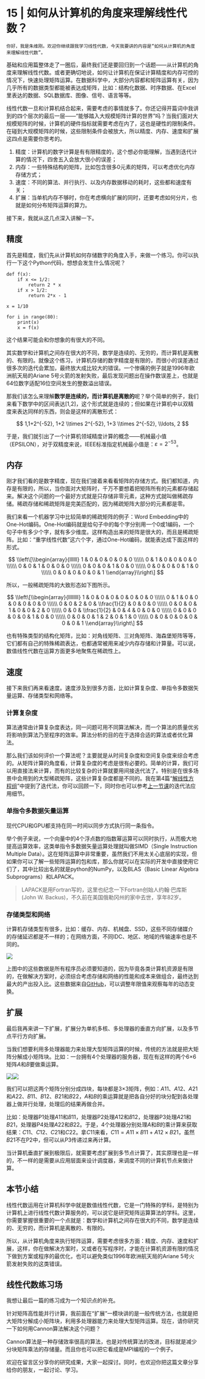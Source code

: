 # 15 | 如何从计算机的角度来理解线性代数？

    你好，我是朱维刚。欢迎你继续跟我学习线性代数，今天我要讲的内容是“如何从计算机的角度来理解线性代数”。

基础和应用篇整体走了一圈后，最终我们还是要回归到一个话题——从计算机的角度来理解线性代数。或者更确切地说，如何让计算机在保证计算精度和内存可控的情况下，快速处理矩阵运算。在数据科学中，大部分内容都和矩阵运算有关，因为几乎所有的数据类型都能被表达成矩阵，比如：结构化数据、时序数据、在Excel里表达的数据、SQL数据库、图像、信号、语言等等。

线性代数一旦和计算机结合起来，需要考虑的事情就多了。你还记得开篇词中我讲到的四个层次的最后一层——“能够踏入大规模矩阵计算的世界”吗？当我们面对大规模矩阵的时候，计算机的硬件指标就需要考虑在内了，这也是硬性的限制条件。在碰到大规模矩阵的时候，这些限制条件会被放大，所以精度、内存、速度和扩展这四点是需要你思考的。

1.  精度：计算机的数字计算是有有限精度的，这个想必你能理解，当遇到迭代计算的情况下，四舍五入会放大很小的误差；
2.  内存：一些特殊结构的矩阵，比如包含很多0元素的矩阵，可以考虑优化内存存储方式；
3.  速度：不同的算法、并行执行、以及内存数据移动的耗时，这些都和速度有关；
4.  扩展：当单机内存不够时，你在考虑横向扩展的同时，还要考虑如何分片，也就是如何分布矩阵运算的算力。

接下来，我就从这几点深入讲解一下。

## 精度

首先是精度，我们先从计算机如何存储数字的角度入手，来做一个练习。你可以执行一下这个Python代码，想想会发生什么情况呢？

```
def f(x):
    if x <= 1/2:
        return 2 * x
    if x > 1/2:
        return 2*x - 1

x = 1/10

for i in range(80):
    print(x)
    x = f(x)

```

这个结果可能会和你想象的有很大的不同。

其实数学和计算机之间存在很大的不同，数学是连续的、无穷的，而计算机是离散的、有限的。就像这个练习，计算机存储的数字精度是有限的，而很小的误差通过很多次的迭代会累加，最终放大成比较大的错误。一个惨痛的例子就是1996年欧洲航天局的Ariane 5号火箭的发射失败，最后发现问题出在操作数误差上，也就是64位数字适配16位空间发生的整数溢出错误。

那我们该怎么来理解**数学是连续的，而计算机是离散的**呢？举个简单的例子，我们来看下数学中的区间表达\[1,2\]，这个形式就是连续的；但如果在计算机中以双精度来表达同样的东西，则会是这样的离散形式：

$$  
1,1+2^{-52}, 1+2 \\times 2^{-52}, 1+3 \\times 2^{-52}, \\ldots, 2  
$$

于是，我们就引出了一个计算机领域精度计算的概念——机械最小值（EPSILON），对于双精度来说，IEEE标准指定机械最小值是：$ε=2^{-53}$。

## 内存

刚才我们看的是数字精度，现在我们接着来看看矩阵的存储方式。我们都知道，内存是有限的，所以，当你面对大矩阵时，千万不要想着把矩阵所有的元素都存储起来。解决这个问题的一个最好方式就是只存储非零元素，这种方式就叫做稀疏存储。稀疏存储和稀疏矩阵是完美匹配的，因为稀疏矩阵大部分的元素都是零。

我们来看一个机器学习中比较简单的稀疏矩阵的例子：Word Embedding中的One-Hot编码。One-Hot编码就是给句子中的每个字分别用一个0或1编码，一个句子中有多少个字，就有多少维度。这样构造出来的矩阵是很大的，而且是稀疏矩阵。比如：“重学线性代数”这六个字，通过One-Hot编码，就能表达成下面这样的形式。

$$  
\\left\[\\begin{array}{llllll}  
1 & 0 & 0 & 0 & 0 & 0 \\\\\\  
0 & 1 & 0 & 0 & 0 & 0 \\\\\\  
0 & 0 & 1 & 0 & 0 & 0 \\\\\\  
0 & 0 & 0 & 1 & 0 & 0 \\\\\\  
0 & 0 & 0 & 0 & 1 & 0 \\\\\\  
0 & 0 & 0 & 0 & 0 & 1  
\\end{array}\\right\]  
$$

所以，一般稀疏矩阵的大致形态如下图所示。

$$  
\\left\[\\begin{array}{llllllll}  
1 & 0 & 0 & 0 & 0 & 0 & 0 & 0 \\\\\\  
0 & 1 & 0 & 0 & 0 & 0 & 0 & 0 \\\\\\  
0 & 0 & 2 & 0 & \\frac{1}{2} & 0 & 0 & 0 \\\\\\  
0 & 0 & 0 & 1 & 0 & 0 & 2 & 0 \\\\\\  
0 & 0 & \\frac{1}{2} & 0 & 4 & 0 & 0 & 0 \\\\\\  
0 & 0 & 0 & 0 & 0 & 1 & 0 & 0 \\\\\\  
0 & 0 & 0 & 1 & 2 & 0 & 1 & 0 \\\\\\  
0 & 0 & 0 & 0 & 0 & 0 & 0 & 1  
\\end{array}\\right\]  
$$

也有特殊类型的结构化矩阵，比如：对角线矩阵、三对角矩阵、海森堡矩阵等等，它们都有自己的特殊稀疏表达，也都通常被用来减少内存存储和计算量。可以说，数值线性代数在运算方面更多地聚焦在稀疏性上。

## 速度

接下来我们再来看速度。速度涉及到很多方面，比如计算复杂度、单指令多数据矢量运算、存储类型和网络等。

### 计算复杂度

算法通常由计算复杂度表达，同一问题可用不同算法解决，而一个算法的质量优劣将影响到算法乃至程序的效率。算法分析的目的在于选择合适的算法或者优化算法。

那么我们该如何评价一个算法呢？主要就是从时间复杂度和空间复杂度来综合考虑的。从矩阵计算的角度看，计算复杂度的考虑是很有必要的。简单的计算，我们可以用直接法来计算，而有的比较复杂的计算就要用间接迭代法了。特别是在很多场景中会用到的大型稀疏矩阵，这些计算复杂度都是不同的。我在第4篇“[解线性方程组](https://time.geekbang.org/column/article/269448)”中提到了迭代法，你可以回顾一下，同时你也可以参考[上一节课](https://time.geekbang.org/column/article/279476)的迭代法应用细节。

### 单指令多数据矢量运算

现代CPU和GPU都支持在同一时间以同步方式执行同一条指令。

举个例子来说，一个向量中的4个浮点数的指数幂运算可以同时执行，从而极大地提高运算效率，这类单指令多数据矢量运算处理就叫做SIMD（Single Instruction Multiple Data）。这在矩阵运算中非常重要，虽然我们不用太关心底层的实现，但如果你可以了解一些矩阵运算的包和库，那么你就可以在实际的开发中直接使用它们了，其中比较出名的就是python的NumPy，以及BLAS（Basic Linear Algebra Subprograms）和LAPACK。

> LAPACK是用Fortran写的，这里也纪念一下Fortran创始人约翰·巴库斯(John W. Backus)，不久前在美国俄勒冈州的家中去世，享年82岁。

### 存储类型和网络

计算机存储类型有很多，比如：缓存、内存、机械盘、SSD，这些不同存储媒介的存储延迟都是不一样的；在网络方面，不同IDC、地区、地域的传输速率也是不同的。

![](https://static001.geekbang.org/resource/image/c9/30/c9a520f0c2933951be9240cd3e36ee30.png)

上图中的这些数据是所有程序员必须要知道的，因为毕竟各类计算机资源是有限的，在做解决方案时，必须综合考虑存储和网络的性能和成本来做组合，最终达到最大的产出投入比。这些数据来自[GitHub](https://colin-scott.github.io/personal_website/research/interactive_latency.html)，可以调整年限值来观察每年的动态变换。

## 扩展

最后我再来讲一下扩展，扩展分为单机多核、多处理器的垂直方向扩展，以及多节点平行方向扩展。

当我们想要利用多处理器能力来处理大型矩阵运算的时候，传统的方法就是把大矩阵分解成小矩阵块。比如：一台拥有4个处理器的服务器，现在有这样的两个6×6矩阵$A$和$B$要做乘运算。

![](https://static001.geekbang.org/resource/image/32/bb/32cec179f0604fe3f41ca87b9aa324bb.png)![](https://static001.geekbang.org/resource/image/72/48/72d70b50b3d110f0e404fa29be400548.png)

我们可以把这两个矩阵分别分成四块，每块都是3×3矩阵，例如：$A11、A12、A21$和$A22、B11、B12、B21$和$B22$，$A$和$B$的乘运算就是把各自分好的块分配到各处理器上做并行处理，处理后的结果再做合并。

比如：处理器P1处理$A11$和$B11$，处理器P2处理$A12$和$B12$，处理器P3处理$A21$和$B21$，处理器P4处理$A22$和$B22$。于是，4个处理器分别处理$A$和$B$的乘计算来获取结果：$C11、C12、C21$和$C22$。拿$C11$来看，$C11=A11×B11+A12×B21$，虽然$B21$不在P2中，但可以从P3传递过来再计算。

当计算机垂直扩展到极限后，就需要考虑扩展到多节点计算了，其实原理也是一样的，不一样的是需要从应用层面来设计调度器，来调度不同的计算机节点来做计算。

## 本节小结

线性代数运用在计算机科学中就是数值线性代数，它是一门特殊的学科，是特别为计算机上进行线性代数计算服务的，可以说它是研究矩阵运算算法的学科。这里，你需要掌握很重要的一个点就是：数学和计算机之间存在很大的不同，数学是连续的、无穷的，而计算机是离散的、有限的。

所以，从计算机角度来执行矩阵运算，需要考虑很多方面：精度、内存、速度和扩展，这样，你在做解决方案时，又或者在写程序时，才能在计算机资源有限的情况下做到方案或程序的最优化，也可以避免类似1996年欧洲航天局的Ariane 5号火箭发射失败的这类错误。

## 线性代数练习场

我想让最后一篇的练习成为一个知识点的补充。

针对矩阵高性能并行计算，我前面在“扩展”一模块讲的是一般传统方法，也就是把大矩阵分解成小矩阵块，利用多处理器能力来处理大型矩阵运算。现在，请你研究一下如何用Cannon算法解决这个问题？

Cannon算法是一种存储效率很高的算法，也是对传统算法的改进，目标就是减少分块矩阵乘法的存储量。而且你也可以把它看成是MPI编程的一个例子。

欢迎在留言区分享你的研究成果，大家一起探讨。同时，也欢迎你把这篇文章分享给你的朋友，一起讨论、学习。
    